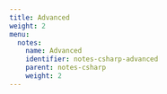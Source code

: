 ```yaml
---
title: Advanced
weight: 2
menu:
  notes:
    name: Advanced
    identifier: notes-csharp-advanced
    parent: notes-csharp
    weight: 2
---
```

